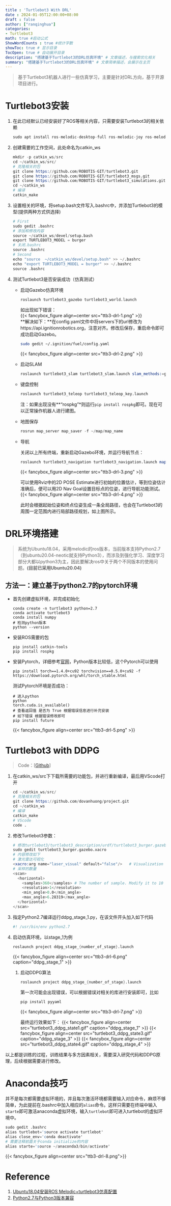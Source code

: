 ```yaml
---
title : 'Turtlebot3 With DRL'
date : 2024-01-05T12:00:00+08:00
draft : false
author: ["ranqinghua"]
categories:
- Turtlebot3
math: true #启动公式
ShowWordCounts : true #统计字数
showToc: true # 显示目录
TocOpen: true # 自动展开目录
description: "搭建基于Turtlebot3的DRL仿真环境" # 文章描述，与搜索优化相关
summary: "搭建基于Turtlebot3的DRL仿真环境" # 文章简单描述，会展示在主页
---
```

> 基于Turtlebot3机器人进行一些仿真学习，主要是针对DRL方向，基于开源项目进行。   

# Turtlebot3安装

1. 在此已经默认已经安装好了ROS等相关内容，只需要安装Turtlebot3的相关依赖

   ```s
   sudo apt install ros-melodic-desktop-full ros-melodic-joy ros-melodic-teleop-twist-joy ros-melodic-teleop-twist-keyboard ros-melodic-laser-proc ros-melodic-rgbd-launch ros-melodic-depthimage-to-laserscan ros-melodic-rosserial-arduino ros-melodic-rosserial-python ros-melodic-rosserial-server ros-melodic-rosserial-client ros-melodic-rosserial-msgs ros-melodic-amcl ros-melodic-map-server ros-melodic-move-base ros-melodic-urdf ros-melodic-xacro ros-melodic-compressed-image-transport ros-melodic-rqt-image-view ros-melodic-gmapping ros-melodic-navigation ros-melodic-interactive-markers ros-melodic-turtlebot3-gazebo
   ```

2. 创建需要的工作空间，此处命名为catkin_ws

   ```s
   mkdir -p catkin_ws/src
   cd ~/catkin_ws/src/
   # 克隆相关的包
   git clone https://github.com/ROBOTIS-GIT/turtlebot3.git
   git clone https://github.com/ROBOTIS-GIT/turtlebot3_msgs.git
   git clone https://github.com/ROBOTIS-GIT/turtlebot3_simulations.git
   cd ~/catkin_ws
   # 编译
   catkin_make
   ```

3. 设置相关的环境，将setup.bash文件写入.bashrc中，并添加Turtlebot3的模型(提供两种方式供选择)

   ```s
   # First
   sudo gedit .bashrc
   # 添加和修改内容
   source ~/catkin_ws/devel/setup.bash
   export TURTLEBOT3_MODEL = burger
   # 关闭.bashrc
   source .bashrc
   # Second
   echo "source  ~/catkin_ws/devel/setup.bash" >> ~/.bashrc
   echo "export TURTLEBOT3_MODEL = burger" >> ~/.bashrc
   source .bashrc
   ```

4. 测试Turtlebot3是否安装成功（仿真测试）

   - 启动Gazebo仿真环境

     ```s
     roslaunch turtlebot3_gazebo turtlebot3_world.launch
     ```

     如出现如下错误：  
     {{< fancybox_figure align=center src="ttb3-drl-1.png" >}}   
     **解决如下：**在config.yaml文件中将servers下的url修改为https://api.ignitionrobotics.org，注意对齐。修改后保存，重启命令即可成功启动Gazebo。   
     ```bash
     sudo gedit ~/.ignition/fuel/config.yaml
     ```
     {{< fancybox_figure align=center src="ttb3-drl-2.png" >}}  
   - 启动SLAM

     ```s
     roslaunch turtlebot3_slam turtlebot3_slam.launch slam_methods:=gmapping
     ```   
   - 键盘控制

     ```s
     roslaunch turtlebot3_teleop turtlebot3_teleop_key.launch
     ```

     注：如果出现没有**“rospkg”*则运行`pip install rospkg`即可。现在可以正常操作机器人进行建图。

   - 地图保存

     ```s
     rosrun map_server map_saver -f ~/map/map_name
     ```

   - 导航

     关闭以上所有终端，重新启动Gazebo环境，并运行导航节点：

     ```s
     roslaunch turtlebot3_navigation turtlebot3_navigation.launch map_file:=~/map/map_name.yaml
     ```
     {{< fancybox_figure align=center src="ttb3-drl-3.png" >}} 

     可以使用Rviz中的2D POSE Estimate进行初始的位置估计，等到位姿估计准确后，便可以用2D Nav Goal设置目标点的位姿，进行导航功能测试。
     {{< fancybox_figure align=center src="ttb3-drl-4.png" >}} 

     此时会根据起始位姿和终点位姿生成一条全局路径，也会在Turtlebot3的周围一定范围内进行局部路径规划，如上图所示。

# DRL环境搭建

> 系统为Ubuntu18.04，采用melodic的ros版本，当前版本支持Python2.7（到ubuntu20.04-neotic就支持Python3），而涉及到强化学习、深度学习部分大都以python3为主，因此要解决ros中关于两个不同版本的使用问题。**(目前已采用Ubuntu20.04)**

## 方法一：建立基于python2.7的pytorch环境

- 首先创建虚拟环境，并完成初始化

  ```
  conda create -n turtlebot3 python=2.7
  conda activate turtlebot3
  conda install numpy
  # 检测python版本
  python --version
  ```

- 安装ROS需要的包

  ```
  pip install catkin-tools
  pip install rospkg
  ```

- 安装Pytorch，详细参考[官网](https://pytorch.org/get-started/previous-versions/)，Python版本比较低，这个Pytorch可以使用

  ```
  pip install torch==1.4.0+cu92 torchvision==0.5.0+cu92 -f https://download.pytorch.org/whl/torch_stable.html
  ```

  测试Pytorch环境是否成功：

  ```
  # 进入python
  python
  torch.cuda.is_available()
  # 查看返回值 是否为 True 根据错误信息进行补充安装
  # 如下错误 根据错误修改即可
  pip install future 
  ```
  {{< fancybox_figure align=center src="ttb3-drl-5.png" >}} 
# Turtlebot3 with DDPG

> Code：[[Github](https://github.com/dovanhuong/project)]

1. 在catkin_ws/src下下载所需要的功能包，并进行重新编译，最后用VScode打开

   ```S
   cd ~/catkin_ws/src/
   # 克隆相关的包
   git clone https://github.com/dovanhuong/project.git
   cd ~/catkin_ws
   # 编译
   catkin_make
   # VScode
   code .
   ```

2. 修改Turtlebot3参数：

   ```S
   # 修改turtlebot3/turtlebot3_description/urdf/turtlebot3_burger.gazebo.xacro
   sudo gedit turtlebot3_burger.gazebo.xacro
   # 内容修改如下
   # 激光雷达可视化
   <xacro:arg name="laser_visual" default="false"/>   # Visualization of LDS. If you want to see LDS, set to `true`
   # 采样的数量
   <scan>
     <horizontal>
       <samples>360</samples> # The number of sample. Modify it to 10
       <resolution>1</resolution>
       <min_angle>0.0</min_angle>
       <max_angle>6.28319</max_angle>
     </horizontal>
   </scan>
   ```

3. 指定Python2.7编译运行ddpg_stage_1.py，在该文件开头加入如下代码

   ```s
   #! /usr/bin/env python2.7
   ```

4. 启动仿真环境，以stage_1为例

   ```s
   roslaunch project ddpg_stage_{number_of_stage}.launch
   ```
   {{< fancybox_figure align=center src="ttb3-drl-6.png" caption="ddpg_stage_1" >}} 

   1. 启动DDPG算法

      ```s
      roslaunch project ddpg_stage_{number_of_stage}.launch
      ```

      第一次可能会出现错误，可以根据错误对相关的库进行安装即可，比如

      ```s
      pip install pyyaml
      ```
      {{< fancybox_figure align=center src="ttb3-drl-7.png" >}} 

      最终运行效果如下：
      {{< fancybox_figure align=center src="turtlebot3_ddpg_state1.gif" caption="ddpg_stage_1" >}} 
      {{< fancybox_figure align=center src="turtlebot3_ddpg_state3.gif" caption="ddpg_stage_3" >}} 
      {{< fancybox_figure align=center src="turtlebot3_ddpg_state4.gif" caption="ddpg_stage_4" >}}          

以上都是训练的过程，训练结果与多方因素相关，需要深入研究代码和DDPG原理，后续根据需要进行修改。   

# Anaconda技巧

并不是每次都需要虚拟环境的，并且每次激活环境都需要输入对应命令，麻烦不够简单，为此提前在.bashrc中加入相应的`alias`命令。这样只需要在终端中输入`starte`即可激活anaconda虚拟环境，输入`turtlebot`即可进入turtlebot的虚拟环境中。

```s
sudo gedit .bashrc
alias turtlebot='source activate turtlebot'
alias close_env='conda deactivate'
# 需要注释前面关于conda initialize的内容
alias starte='source ~/anaconda3/bin/activate'
```
{{< fancybox_figure align=center src="ttb3-drl-8.png">}} 

# Reference
1. [Ubuntu18.04安装ROS Melodic+turtlebot3仿真配置](https://blog.csdn.net/longlongago2333/article/details/120986943#t16) 
2. [Python2.7与Python3版本兼容](https://blog.csdn.net/Cameron_Rin/article/details/117027106)
